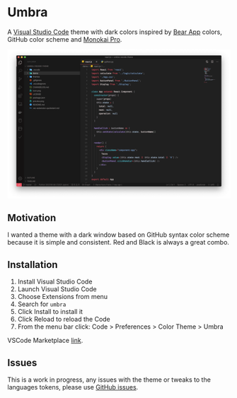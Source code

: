 # Umbra

A [Visual Studio Code](https://code.visualstudio.com/) theme with dark colors inspired by [Bear App](https://bear.app/) colors, GitHub color scheme and [Monokai Pro](https://monokai.pro/).

![Umbra Preview](preview.png)

## Motivation

I wanted a theme with a dark window based on GitHub syntax color scheme because it is simple and consistent. Red and Black is always a great combo.

## Installation

1. Install Visual Studio Code
2. Launch Visual Studio Code
3. Choose Extensions from menu
4. Search for `umbra`
5. Click Install to install it
6. Click Reload to reload the Code
7. From the menu bar click: Code > Preferences > Color Theme > Umbra

VSCode Marketplace [link](https://marketplace.visualstudio.com/items?itemName=greven.umbra).

## Issues

This is a work in progress, any issues with the theme or tweaks to the languages tokens, please use [GitHub issues](https://github.com/greven/umbra-vscode-theme/issues).
